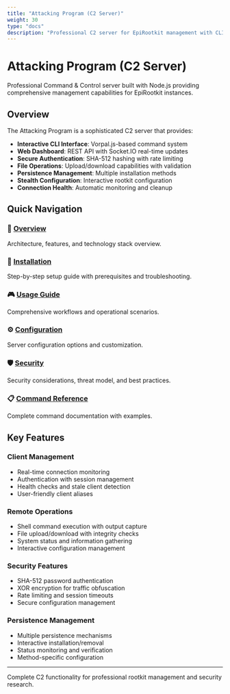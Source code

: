 ```yaml
---
title: "Attacking Program (C2 Server)"
weight: 30
type: "docs"
description: "Professional C2 server for EpiRootkit management with CLI interface, web dashboard, and comprehensive security features."
---
```


# Attacking Program (C2 Server)

Professional Command & Control server built with Node.js providing comprehensive management capabilities for EpiRootkit instances.

## Overview

The Attacking Program is a sophisticated C2 server that provides:

- **Interactive CLI Interface**: Vorpal.js-based command system
- **Web Dashboard**: REST API with Socket.IO real-time updates
- **Secure Authentication**: SHA-512 hashing with rate limiting
- **File Operations**: Upload/download capabilities with validation
- **Persistence Management**: Multiple installation methods
- **Stealth Configuration**: Interactive rootkit configuration
- **Connection Health**: Automatic monitoring and cleanup

## Quick Navigation

### 📖 [Overview](overview/)
Architecture, features, and technology stack overview.

### 🔧 [Installation](installation/)
Step-by-step setup guide with prerequisites and troubleshooting.

### 🎮 [Usage Guide](usage/)
Comprehensive workflows and operational scenarios.

### ⚙️ [Configuration](configuration/)
Server configuration options and customization.

### 🛡️ [Security](security/)
Security considerations, threat model, and best practices.

### 📋 [Command Reference](commands/)
Complete command documentation with examples.

## Key Features

### Client Management
- Real-time connection monitoring
- Authentication with session management
- Health checks and stale client detection
- User-friendly client aliases

### Remote Operations
- Shell command execution with output capture
- File upload/download with integrity checks
- System status and information gathering
- Interactive configuration management

### Security Features
- SHA-512 password authentication
- XOR encryption for traffic obfuscation
- Rate limiting and session timeouts
- Secure configuration management

### Persistence Management
- Multiple persistence mechanisms
- Interactive installation/removal
- Status monitoring and verification
- Method-specific configuration

---

Complete C2 functionality for professional rootkit management and security research. 